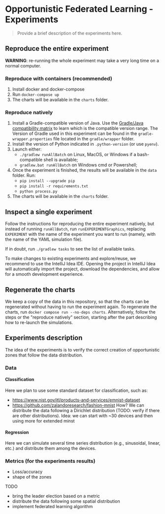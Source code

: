 # Opportunistic Federated Learning - Experiments

> Provide a brief description of the experiments here.

## Reproduce the entire experiment

**WARNING**: re-running the whole experiment may take a very long time on a normal computer.

### Reproduce with containers (recommended)

1. Install docker and docker-compose
2. Run `docker-compose up`
3. The charts will be available in the `charts` folder.

### Reproduce natively

1. Install a Gradle-compatible version of Java.
  Use the [Gradle/Java compatibility matrix](https://docs.gradle.org/current/userguide/compatibility.html)
  to learn which is the compatible version range.
  The Version of Gradle used in this experiment can be found in the `gradle-wrapper.properties` file
  located in the `gradle/wrapper` folder.
2. Install the version of Python indicated in `.python-version` (or use `pyenv`).
3. Launch either:
    - `./gradlew runAllBatch` on Linux, MacOS, or Windows if a bash-compatible shell is available;
    - `gradlew.bat runAllBatch` on Windows cmd or Powershell;
4. Once the experiment is finished, the results will be available in the `data` folder. Run:
    - `pip install --upgrade pip`
    - `pip install -r requirements.txt`
    - `python process.py`
5. The charts will be available in the `charts` folder.

## Inspect a single experiment

Follow the instructions for reproducing the entire experiment natively, but instead of running `runAllBatch`,
run `runEXPERIMENTGraphics`, replacing `EXPERIMENT` with the name of the experiment you want to run
(namely, with the name of the YAML simulation file).

If in doubt, run `./gradlew tasks` to see the list of available tasks.

To make changes to existing experiments and explore/reuse,
we recommend to use the IntelliJ Idea IDE.
Opening the project in IntelliJ Idea will automatically import the project, download the dependencies,
and allow for a smooth development experience.

## Regenerate the charts

We keep a copy of the data in this repository,
so that the charts can be regenerated without having to run the experiment again.
To regenerate the charts, run `docker compose run --no-deps charts`.
Alternatively, follow the steps or the "reproduce natively" section,
starting after the part describing how to re-launch the simulations.

## Experiments description
The idea of the experiments is to verify the correct creation of opportunistic zones that follow the data distribution.
### Data
#### Classification
Here we plan to use some standard dataset for classification, such as:
- https://www.nist.gov/itl/products-and-services/emnist-dataset
- https://github.com/zalandoresearch/fashion-mnist
How? We can distribute the data following a Dirichlet distribution (TODO: verify if there are other distributions).
Idea: we can start with ~30 devices and then using more for extended minst
#### Regression
Here we can simulate several time series distribution (e.g., sinusoidal, linear, etc.) and distribute them among the devices.

### Metrics (for the experiments results)
- Loss/accuracy
- shape of the zones

TODO
- bring the leader election based on a metric
- distribute the data following some spatial distribution
- implement federated learning algorithm
